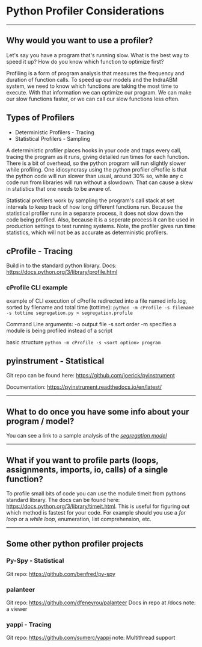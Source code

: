 # Python Profiler Considerations

---

## Why would you want to use a profiler?
Let's say you have a program that's running slow.  What is the best way to speed it up?  How do you know which function to optimize first?

Profiling is a form of program analysis that measures the frequency and duration of function calls.  To speed up our models and the IndraABM system, we need to know which functions are taking the most time to execute.  With that information we can optimize our program.  We can make our slow functions faster, or we can call our slow functions less often.


## Types of Profilers
* Deterministic Profilers - Tracing
* Statistical Profilers - Sampling

A deterministic profiler places hooks in your code and traps every call, tracing the program as it runs, giving detailed run times for each function.  There is a bit of overhead, so the python program will run slightly slower while profiling.  One idiosyncrasy using the python profiler cProfile is that the python code will run slower than usual, around 30% so, while any c code run from libraries will run without a slowdown. That can cause a skew in statistics that one needs to be aware of.

Statistical profilers work by sampling the program's call stack at set intervals to keep track of how long different functions run.  Because the statistical profiler runs in a separate process, it does not slow down the code being profiled.  Also, because it is a seperate process it can be used in production settings to test running systems.  Note, the profiler gives run time statistics, which will not be as accurate as deterministic profilers.


## cProfile - Tracing
Build in to the standard python library.  Docs:  https://docs.python.org/3/library/profile.html

### cProfile CLI example
example of CLI execution of cProfile redirected into a file named info.log, sorted by filename and total time (tottime): `python -m cProfile -s filename -s tottime segregation.py > segregation.profile`

Command Line arguments:
-o output file
-s sort order
-m specifies a module is being profiled instead of a script

basic structure `python -m cProfile -s <sort option> program`


## pyinstrument - Statistical
Git repo can be found here:  https://github.com/joerick/pyinstrument

Documentation:  https://pyinstrument.readthedocs.io/en/latest/

---

## What to do once you have some info about your program / model?

You can see a link to a sample analysis of the *[segregation model](segregation.md)*

---

## What if you want to profile parts (loops, assignments, imports, io, calls) of a single function?
To profile small bits of code you can use the module timeit from pythons standard library.  The docs can be found here: https://docs.python.org/3/library/timeit.html.  This is useful for figuring out which method is fastest for your code.  For example should you use a *for loop* or a *while loop*, enumeration, list comprehension, etc.

---

## Some other python profiler projects
### Py-Spy - Statistical
Git repo: https://github.com/benfred/py-spy

### palanteer
Git repo:  https://github.com/dfeneyrou/palanteer
Docs in repo at /docs
note: a viewer


### yappi - Tracing
Git repo:  https://github.com/sumerc/yappi
note: Multithread support

